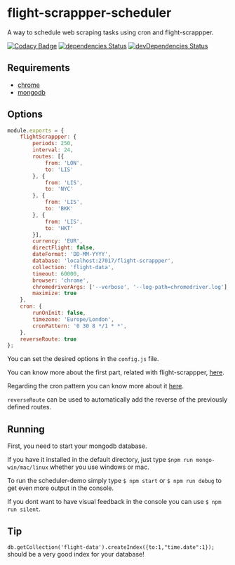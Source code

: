 # flight-scrappper-scheduler

A  way to schedule web scraping tasks using cron and flight-scrappper.

[![Codacy Badge](https://api.codacy.com/project/badge/Grade/a242995bca784ef1bc3f0054c5e79451)](https://www.codacy.com/app/tiagobertolo/flight-scrappper-scheduler?utm_source=github.com&amp;utm_medium=referral&amp;utm_content=bertolo1988/flight-scrappper-scheduler&amp;utm_campaign=Badge_Grade)
[![dependencies Status](https://david-dm.org/bertolo1988/flight-scrappper-scheduler/status.svg)](https://david-dm.org/bertolo1988/flight-scrappper-scheduler)
[![devDependencies Status](https://david-dm.org/bertolo1988/flight-scrappper-scheduler/dev-status.svg)](https://david-dm.org/bertolo1988/flight-scrappper-scheduler?type=dev)

## Requirements

 - [chrome](https://www.google.com/chrome/browser/desktop/index.html)
 - [mongodb](https://www.mongodb.com/)

## Options

```js
module.exports = {
    flightScrappper: {
        periods: 250,
        interval: 24,
        routes: [{
            from: 'LON',
            to: 'LIS'
        }, {
            from: 'LIS',
            to: 'NYC'
        }, {
            from: 'LIS',
            to: 'BKK'
        }, {
            from: 'LIS',
            to: 'HKT'
        }],
        currency: 'EUR',
        directFlight: false,
        dateFormat: 'DD-MM-YYYY',
        database: 'localhost:27017/flight-scrappper',
        collection: 'flight-data',
        timeout: 60000,
        browser: 'chrome',
        chromedriverArgs: ['--verbose', '--log-path=chromedriver.log'],
        maximize: true
    },
    cron: {
        runOnInit: false,
        timezone: 'Europe/London',
        cronPattern: '0 30 8 */1 * *',
    },
    reverseRoute: true
};
```

You can set the desired options in the `config.js` file.

You can know more about the first part, related with flight-scrappper, [here](https://github.com/bertolo1988/flight-scrappper#options).

Regarding the cron pattern you can know more about it [here](https://github.com/ncb000gt/node-cron).

`reverseRoute` can be used to automatically add the reverse of the previously defined routes.

## Running

First, you need to start your mongodb database. 

If you have  it installed in the default directory, just type `$npm run mongo-win/mac/linux` whether you use windows or mac.

To run the scheduler-demo simply type `$ npm start` or `$ npm run debug` to get even more output in the console.

If you dont want to have visual feedback in the console you can use `$ npm run silent`.


## Tip

`db.getCollection('flight-data').createIndex({to:1,"time.date":1});` should be a very good index for your database!
